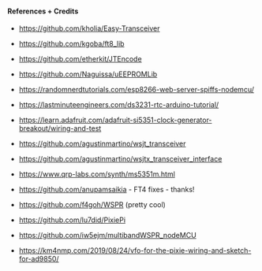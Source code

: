 #### References + Credits

- https://github.com/kholia/Easy-Transceiver

- https://github.com/kgoba/ft8_lib

- https://github.com/etherkit/JTEncode

- https://github.com/Naguissa/uEEPROMLib

- https://randomnerdtutorials.com/esp8266-web-server-spiffs-nodemcu/

- https://lastminuteengineers.com/ds3231-rtc-arduino-tutorial/

- https://learn.adafruit.com/adafruit-si5351-clock-generator-breakout/wiring-and-test

- https://github.com/agustinmartino/wsjt_transceiver

- https://github.com/agustinmartino/wsjtx_transceiver_interface

- https://www.qrp-labs.com/synth/ms5351m.html

- https://github.com/anupamsaikia - FT4 fixes - thanks!

- https://github.com/f4goh/WSPR (pretty cool)

- https://github.com/lu7did/PixiePi

- https://github.com/iw5ejm/multibandWSPR_nodeMCU

- https://km4nmp.com/2019/08/24/vfo-for-the-pixie-wiring-and-sketch-for-ad9850/
